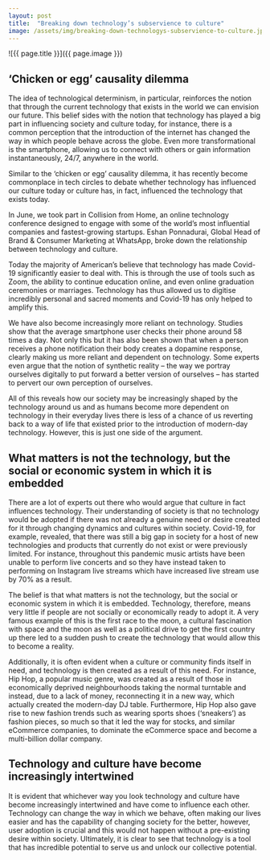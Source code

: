 ```yaml
---
layout: post
title:  "Breaking down technology’s subservience to culture"
image: /assets/img/breaking-down-technologys-subservience-to-culture.jpg
---
```


![{{ page.title }}]({{ page.image }})

## ‘Chicken or egg’ causality dilemma
The idea of technological determinism, in particular, reinforces the notion that through the current technology that exists in the world we can envision our future. This belief sides with the notion that technology has played a big part in influencing society and culture today, for instance, there is a common perception that the introduction of the internet has changed the way in which people behave across the globe. Even more transformational is the smartphone, allowing us to connect with others or gain information instantaneously, 24/7, anywhere in the world.

Similar to the ‘chicken or egg’ causality dilemma, it has recently become commonplace in tech circles to debate whether technology has influenced our culture today or culture has, in fact, influenced the technology that exists today.

In June, we took part in Collision from Home, an online technology conference designed to engage with some of the world’s most influential companies and fastest-growing startups. Eshan Ponnadurai, Global Head of Brand & Consumer Marketing at WhatsApp, broke down the relationship between technology and culture.

Today the majority of American’s believe that technology has made Covid-19 significantly easier to deal with. This is through the use of tools such as Zoom, the ability to continue education online, and even online graduation ceremonies or marriages. Technology has thus allowed us to digitise incredibly personal and sacred moments and Covid-19 has only helped to amplify this.

We have also become increasingly more reliant on technology. Studies show that the average smartphone user checks their phone around 58 times a day. Not only this but it has also been shown that when a person receives a phone notification their body creates a dopamine response, clearly making us more reliant and dependent on technology. Some experts even argue that the notion of synthetic reality – the way we portray ourselves digitally to put forward a better version of ourselves – has started to pervert our own perception of ourselves.

All of this reveals how our society may be increasingly shaped by the technology around us and as humans become more dependent on technology in their everyday lives there is less of a chance of us reverting back to a way of life that existed prior to the introduction of modern-day technology. However, this is just one side of the argument.

## What matters is not the technology, but the social or economic system in which it is embedded
There are a lot of experts out there who would argue that culture in fact influences technology. Their understanding of society is that no technology would be adopted if there was not already a genuine need or desire created for it through changing dynamics and cultures within society. Covid-19, for example, revealed, that there was still a big gap in society for a host of new technologies and products that currently do not exist or were previously limited. For instance, throughout this pandemic music artists have been unable to perform live concerts and so they have instead taken to performing on Instagram live streams which have increased live stream use by 70% as a result.

The belief is that what matters is not the technology, but the social or economic system in which it is embedded. Technology, therefore, means very little if people are not socially or economically ready to adopt it. A very famous example of this is the first race to the moon, a cultural fascination with space and the moon as well as a political drive to get the first country up there led to a sudden push to create the technology that would allow this to become a reality.

Additionally, it is often evident when a culture or community finds itself in need, and technology is then created as a result of this need. For instance, Hip Hop, a popular music genre, was created as a result of those in economically deprived neighbourhoods taking the normal turntable and instead, due to a lack of money, reconnecting it in a new way, which actually created the modern-day DJ table. Furthermore, Hip Hop also gave rise to new fashion trends such as wearing sports shoes (‘sneakers’) as fashion pieces, so much so that it led the way for stocks, and similar eCommerce companies, to dominate the eCommerce space and become a multi-billion dollar company.

## Technology and culture have become increasingly intertwined
It is evident that whichever way you look technology and culture have become increasingly intertwined and have come to influence each other. Technology can change the way in which we behave, often making our lives easier and has the capability of changing society for the better, however, user adoption is crucial and this would not happen without a pre-existing desire within society. Ultimately, it is clear to see that technology is a tool that has incredible potential to serve us and unlock our collective potential.
